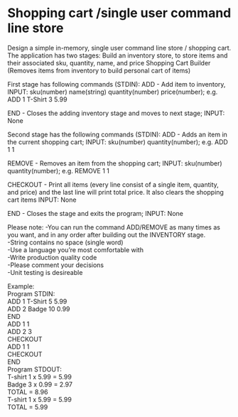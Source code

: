 # Shopping cart /single user command line store

Design a simple in-memory, single user command line store / shopping cart. The application has two stages: Build an inventory store, to store items and their associated sku, quantity, name, and price Shopping Cart Builder (Removes items from inventory to build personal cart of items)

First stage has following commands (STDIN): ADD - Add item to inventory, INPUT: sku(number) name(string) quantity(number) price(number); e.g. ADD 1 T-Shirt 3 5.99

END - Closes the adding inventory stage and moves to next stage; INPUT: None

Second stage has the following commands (STDIN):
ADD - Adds an item in the current shopping cart; INPUT: sku(number) quantity(number); e.g. ADD 1 1

REMOVE - Removes an item from the shopping cart; INPUT: sku(number) quantity(number); e.g. REMOVE 1 1

CHECKOUT - Print all items (every line consist of a single item, quantity, and price) and the last line will print total price. It also clears the shopping cart items INPUT: None

END - Closes the stage and exits the program; INPUT: None

Please note: -You can run the command ADD/REMOVE as many times as you want, and in any order after building out the INVENTORY stage. <br>
-String contains no space (single word) <br>
-Use a language you’re most comfortable with <br>
-Write production quality code <br>
-Please comment your decisions <br>
-Unit testing is desireable <br>

Example: <br>
Program STDIN: <br>
ADD 1 T-Shirt 5 5.99 <br>
ADD 2 Badge 10 0.99 <br>
END <br>
ADD 1 1 <br>
ADD 2 3 <br>
CHECKOUT <br>
ADD 1 1 <br>
CHECKOUT <br>
END <br>
Program STDOUT: <br>
T-shirt 1 x 5.99 = 5.99 <br>
Badge 3 x 0.99 = 2.97 <br>
TOTAL = 8.96 <br>
T-shirt 1 x 5.99 = 5.99 <br>
TOTAL = 5.99  <br>
